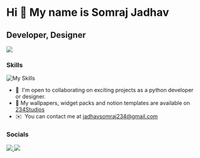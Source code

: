 Hi 👋 My name is Somraj Jadhav
===============================

Developer, Designer
-----------------------------
![](https://komarev.com/ghpvc/?username=Somraj-234&label=PROFILE+VIEWS)

### Skills
![My Skills](https://skillicons.dev/icons?i=py,c,cpp,java,html,css,flask,selenium,mysql,figma,ps)

* 🤝  I'm open to collaborating on exciting projects as a python developer or designer.
* 🎨  My wallpapers, widget packs and notion templates are available on [234Studios](https://234studios.gumroad.com/)
* ✉️  You can contact me at [jadhavsomraj234@gmail.com](mailto:jadhavsomraj234@gmail.com)


### Socials

<p align="left"> <a href="https://www.linkedin.com/in/somraj-jadhav-988014186/"> <img src="https://skillicons.dev/icons?i=linkedin" /> </a>   <a href="https://www.twitter.com/somrajjj234"> <img src="https://skillicons.dev/icons?i=twitter" /> </a> </p>

<!--
**Somraj-234/Somraj-234** is a ✨ _special_ ✨ repository because its `README.md` (this file) appears on your GitHub profile.

Here are some ideas to get you started:

- 🔭 I’m currently working on ...
- 🌱 I’m currently learning ...
- 👯 I’m looking to collaborate on ...
- 🤔 I’m looking for help with ...
- 💬 Ask me about ...
- 📫 How to reach me: ...
- 😄 Pronouns: ...
- ⚡ Fun fact: ...
-->
